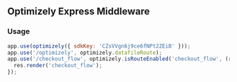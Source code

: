 ## Optimizely Express Middleware

### Usage
```javascript
app.use(optimizely({ sdkKey: 'CZsVVgn6j9ce6fNPt2ZEiB' }));
app.use('/optimizely', optimizely.datafileRoute);
app.use('/checkout_flow', optimizely.isRouteEnabled('checkout_flow', (req, res, next) => { res.sendStatus(403) }), function(req, res, next) {
  res.render('checkout_flow');
});
```
